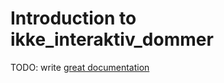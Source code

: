 # Introduction to ikke_interaktiv_dommer

TODO: write [great documentation](http://jacobian.org/writing/what-to-write/)
